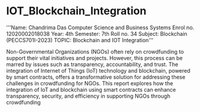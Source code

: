 # IOT_Blockchain_Integration
'''Name: Chandrima Das
Computer Science and Business Systems
Enrol no. 12020002018038
Year: 4th Semester: 7th
Roll no. 34
Subject: Blockchain (PECCS701I-2023)
TOPIC: Blockchain and IOT Integration'''


Non-Governmental Organizations (NGOs) often rely on crowdfunding to support their vital initiatives 
and projects. However, this process can be marred by issues such as transparency, accountability, and 
trust. The integration of Internet of Things (IoT) technology and blockchain, powered by smart 
contracts, offers a transformative solution for addressing these challenges in crowdfunding for NGOs. 
This report explores how the integration of IoT and blockchain using smart contracts can enhance 
transparency, security, and efficiency in supporting NGOs through crowdfunding
